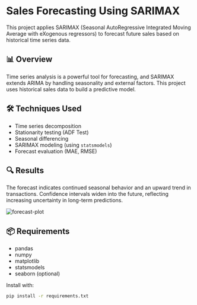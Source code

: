 # Sales Forecasting Using SARIMAX

This project applies SARIMAX (Seasonal AutoRegressive Integrated Moving Average with eXogenous regressors) to forecast future sales based on historical time series data.

## 📊 Overview

Time series analysis is a powerful tool for forecasting, and SARIMAX extends ARIMA by handling seasonality and external factors. This project uses historical sales data to build a predictive model.

## 🛠️ Techniques Used

- Time series decomposition
- Stationarity testing (ADF Test)
- Seasonal differencing
- SARIMAX modeling (using `statsmodels`)
- Forecast evaluation (MAE, RMSE)

## 🔍 Results

The forecast indicates continued seasonal behavior and an upward trend in transactions. Confidence intervals widen into the future, reflecting increasing uncertainty in long-term predictions.

![forecast-plot](path/to/your/forecast-plot.png)

## 📦 Requirements

- pandas
- numpy
- matplotlib
- statsmodels
- seaborn (optional)

Install with:

```bash
pip install -r requirements.txt


